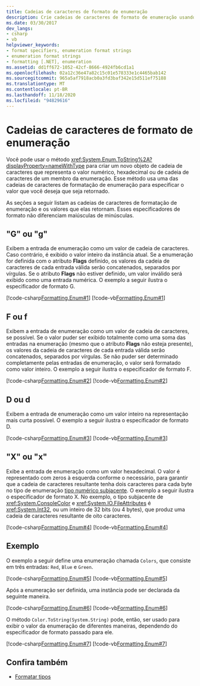 ```yaml
---
title: Cadeias de caracteres de formato de enumeração
description: Crie cadeias de caracteres de formato de enumeração usando o método enum. ToString no .NET. Formatar valores numéricos, hexadecimais ou de cadeia de caracteres de membros de enumeração.
ms.date: 03/30/2017
dev_langs:
- csharp
- vb
helpviewer_keywords:
- format specifiers, enumeration format strings
- enumeration format strings
- formatting [.NET], enumeration
ms.assetid: dd1ff672-1052-42cf-8666-4924fb6cd1a1
ms.openlocfilehash: 02a12c36e47a82c15c01e578333e1c4465bab142
ms.sourcegitcommit: 965a5af7918acb0a3fd3baf342e15d511ef75188
ms.translationtype: MT
ms.contentlocale: pt-BR
ms.lasthandoff: 11/18/2020
ms.locfileid: "94829616"
---
```

# <a name="enumeration-format-strings"></a>Cadeias de caracteres de formato de enumeração

Você pode usar o método <xref:System.Enum.ToString%2A?displayProperty=nameWithType> para criar um novo objeto de cadeia de caracteres que representa o valor numérico, hexadecimal ou de cadeia de caracteres de um membro da enumeração. Esse método usa uma das cadeias de caracteres de formatação de enumeração para especificar o valor que você deseja que seja retornado.

As seções a seguir listam as cadeias de caracteres de formatação de enumeração e os valores que elas retornam. Esses especificadores de formato não diferenciam maiúsculas de minúsculas.

## <a name="g-or-g"></a>"G" ou "g"

Exibem a entrada de enumeração como um valor de cadeia de caracteres. Caso contrário, é exibido o valor inteiro da instância atual. Se a enumeração for definida com o atributo **Flags** definido, os valores da cadeia de caracteres de cada entrada válida serão concatenados, separados por vírgulas. Se o atributo **Flags** não estiver definido, um valor inválido será exibido como uma entrada numérica. O exemplo a seguir ilustra o especificador de formato G.

[!code-csharp[Formatting.Enum#1](~/samples/snippets/csharp/VS_Snippets_CLR/Formatting.Enum/cs/enum1.cs#1)]
[!code-vb[Formatting.Enum#1](~/samples/snippets/visualbasic/VS_Snippets_CLR/Formatting.Enum/vb/enum1.vb#1)]

## <a name="f-or-f"></a>F ou f

Exibem a entrada de enumeração como um valor de cadeia de caracteres, se possível. Se o valor puder ser exibido totalmente como uma soma das entradas na enumeração (mesmo que o atributo **Flags** não esteja presente), os valores da cadeia de caracteres de cada entrada válida serão concatenados, separados por vírgulas. Se não puder ser determinado completamente pelas entradas de enumeração, o valor será formatado como valor inteiro. O exemplo a seguir ilustra o especificador de formato F.

[!code-csharp[Formatting.Enum#2](~/samples/snippets/csharp/VS_Snippets_CLR/Formatting.Enum/cs/enum1.cs#2)]
[!code-vb[Formatting.Enum#2](~/samples/snippets/visualbasic/VS_Snippets_CLR/Formatting.Enum/vb/enum1.vb#2)]

## <a name="d-or-d"></a>D ou d

Exibem a entrada de enumeração como um valor inteiro na representação mais curta possível. O exemplo a seguir ilustra o especificador de formato D.

[!code-csharp[Formatting.Enum#3](~/samples/snippets/csharp/VS_Snippets_CLR/Formatting.Enum/cs/enum1.cs#3)]
[!code-vb[Formatting.Enum#3](~/samples/snippets/visualbasic/VS_Snippets_CLR/Formatting.Enum/vb/enum1.vb#3)]

## <a name="x-or-x"></a>"X" ou "x"

Exibe a entrada de enumeração como um valor hexadecimal. O valor é representado com zeros à esquerda conforme o necessário, para garantir que a cadeia de caracteres resultante tenha dois caracteres para cada byte no tipo de enumeração [tipo numérico subjacente](xref:System.Enum.GetUnderlyingType%2A). O exemplo a seguir ilustra o especificador de formato X. No exemplo, o tipo subjacente de <xref:System.ConsoleColor> e <xref:System.IO.FileAttributes> é <xref:System.Int32>, ou um inteiro de 32 bits (ou 4 bytes), que produz uma cadeia de caracteres resultante de oito caracteres.

[!code-csharp[Formatting.Enum#4](~/samples/snippets/csharp/VS_Snippets_CLR/Formatting.Enum/cs/enum1.cs#4)]
[!code-vb[Formatting.Enum#4](~/samples/snippets/visualbasic/VS_Snippets_CLR/Formatting.Enum/vb/enum1.vb#4)]

## <a name="example"></a>Exemplo

O exemplo a seguir define uma enumeração chamada `Colors`, que consiste em três entradas: `Red`, `Blue` e `Green`.

[!code-csharp[Formatting.Enum#5](~/samples/snippets/csharp/VS_Snippets_CLR/Formatting.Enum/cs/enum1.cs#5)]
[!code-vb[Formatting.Enum#5](~/samples/snippets/visualbasic/VS_Snippets_CLR/Formatting.Enum/vb/enum1.vb#5)]

Após a enumeração ser definida, uma instância pode ser declarada da seguinte maneira.

[!code-csharp[Formatting.Enum#6](~/samples/snippets/csharp/VS_Snippets_CLR/Formatting.Enum/cs/enum1.cs#6)]
[!code-vb[Formatting.Enum#6](~/samples/snippets/visualbasic/VS_Snippets_CLR/Formatting.Enum/vb/enum1.vb#6)]

O método `Color.ToString(System.String)` pode, então, ser usado para exibir o valor da enumeração de diferentes maneiras, dependendo do especificador de formato passado para ele.

[!code-csharp[Formatting.Enum#7](~/samples/snippets/csharp/VS_Snippets_CLR/Formatting.Enum/cs/enum1.cs#7)]
[!code-vb[Formatting.Enum#7](~/samples/snippets/visualbasic/VS_Snippets_CLR/Formatting.Enum/vb/enum1.vb#7)]

## <a name="see-also"></a>Confira também

- [Formatar tipos](formatting-types.md)
